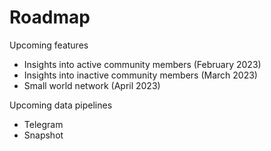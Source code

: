 # Roadmap

Upcoming features

* Insights into active community members (February 2023)
* Insights into inactive community members (March 2023)
* Small world network (April 2023)

Upcoming data pipelines

* Telegram
* Snapshot




